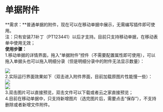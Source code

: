 # 单据附件

 **需求：**普通单据的附件，现在可以在移动单据中展示，无需编写插件即可使用。  
注：只有安装7.1补丁（PT123441）以后才支持。目前只支持移动单据，在移动表单中使用无效；  
**使用步骤：**  
1.移动单据的详情界面，拖入“单据附件”控件（不需要配置属性即可使用），可以拖入单据头也可以拖入明细分录（但是明细分录中的附件无法显示数量）：

![](http://clubimg.kingdee.com/club/attachments/forum/201806/27/1530088780m52bmo2hmos1viiutjzo3t1vs1vhpqoi.png)  
2.实际运行界面效果如下（双击进入附件界面，目前加载原图片性能慢一些）：  
![](http://clubimg.kingdee.com/club/attachments/forum/201806/27/1530088910bpg8gs0tyet1ngpt9ofnetd7g5n2785q.png)  
  ![](http://clubimg.kingdee.com/club/attachments/forum/201806/27/1530089154f599u1yfxj9jefem8jjfjsjxynyffy8s.png)  
3.双击图片可以直接预览，双击文件可以下载或者云之家直接预览；  
4.目前在移动单据中，只支持新增图片（选完图片后，需要点击“保存”），不支持删除或者新增文件附件。

